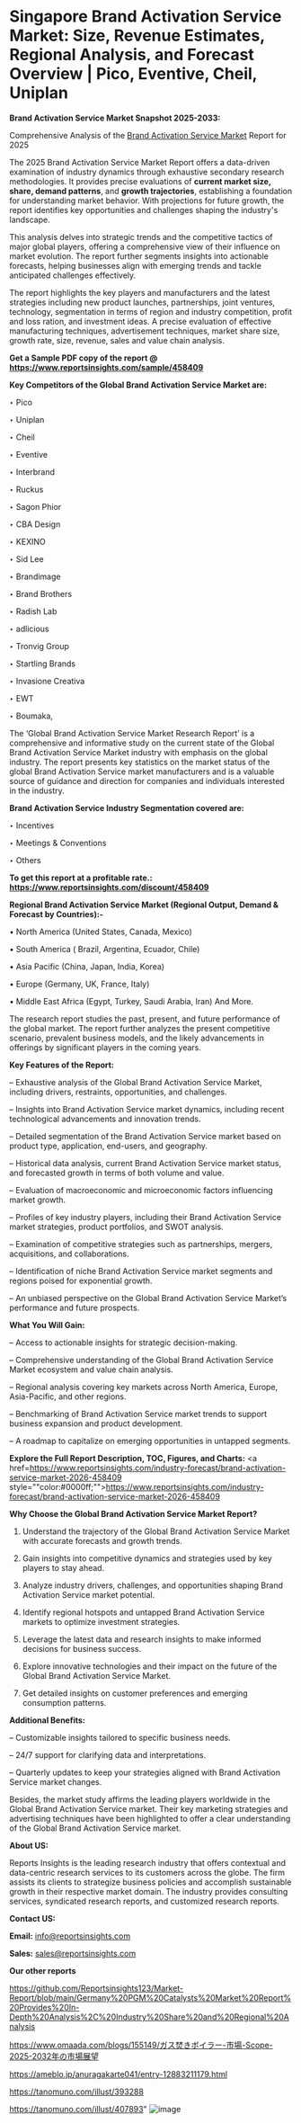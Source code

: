 # Singapore Brand Activation Service Market: Size, Revenue Estimates, Regional Analysis, and Forecast Overview | Pico, Eventive, Cheil, Uniplan

<strong>Brand Activation Service Market Snapshot 2025-2033:</strong>

Comprehensive Analysis of the <a href=https://www.reportsinsights.com/sample/458409>Brand Activation Service Market</a> Report for 2025

The 2025 Brand Activation Service Market Report offers a data-driven examination of industry dynamics through exhaustive secondary research methodologies. It provides precise evaluations of <strong>current market size, share, demand patterns</strong>, and <strong>growth trajectories</strong>, establishing a foundation for understanding market behavior. With projections for future growth, the report identifies key opportunities and challenges shaping the industry's landscape.

This analysis delves into strategic trends and the competitive tactics of major global players, offering a comprehensive view of their influence on market evolution. The report further segments insights into actionable forecasts, helping businesses align with emerging trends and tackle anticipated challenges effectively.

The report highlights the key players and manufacturers and the latest strategies including new product launches, partnerships, joint ventures, technology, segmentation in terms of region and industry competition, profit and loss ration, and investment ideas. A precise evaluation of effective manufacturing techniques, advertisement techniques, market share size, growth rate, size, revenue, sales and value chain analysis.

<strong>Get a Sample PDF copy of the report @ <a href=https://www.reportsinsights.com/sample/458409 style=color:#0000ff;>https://www.reportsinsights.com/sample/458409</a></strong>

<strong>Key Competitors of the Global Brand Activation Service Market are:</strong>

‣ Pico

‣ Uniplan

‣ Cheil

‣ Eventive

‣ Interbrand

‣ Ruckus

‣ Sagon Phior

‣ CBA Design

‣ KEXINO

‣ Sid Lee

‣ Brandimage

‣ Brand Brothers

‣ Radish Lab

‣ adlicious

‣ Tronvig Group

‣ Startling Brands

‣ Invasione Creativa

‣ EWT

‣ Boumaka,

The ‘Global Brand Activation Service Market Research Report’ is a comprehensive and informative study on the current state of the Global Brand Activation Service Market industry with emphasis on the global industry. The report presents key statistics on the market status of the global Brand Activation Service market manufacturers and is a valuable source of guidance and direction for companies and individuals interested in the industry.

<strong>Brand Activation Service Industry Segmentation covered are:</strong>

‣ Incentives

‣ Meetings & Conventions

‣ Others

<strong>To get this report at a profitable rate.: <a href=https://www.reportsinsights.com/discount/458409 style=color:#0000ff;>https://www.reportsinsights.com/discount/458409</a></strong>

<strong>Regional Brand Activation Service Market (Regional Output, Demand &amp; Forecast by Countries):-</strong>

• North America (United States, Canada, Mexico)

• South America ( Brazil, Argentina, Ecuador, Chile)

• Asia Pacific (China, Japan, India, Korea)

• Europe (Germany, UK, France, Italy)

• Middle East Africa (Egypt, Turkey, Saudi Arabia, Iran) And More.

The research report studies the past, present, and future performance of the global market. The report further analyzes the present competitive scenario, prevalent business models, and the likely advancements in offerings by significant players in the coming years.

<strong>Key Features of the Report:</strong>

– Exhaustive analysis of the Global Brand Activation Service Market, including drivers, restraints, opportunities, and challenges.

– Insights into Brand Activation Service market dynamics, including recent technological advancements and innovation trends.

– Detailed segmentation of the Brand Activation Service market based on product type, application, end-users, and geography.

– Historical data analysis, current Brand Activation Service market status, and forecasted growth in terms of both volume and value.

– Evaluation of macroeconomic and microeconomic factors influencing market growth.

– Profiles of key industry players, including their Brand Activation Service market strategies, product portfolios, and SWOT analysis.

– Examination of competitive strategies such as partnerships, mergers, acquisitions, and collaborations.

– Identification of niche Brand Activation Service market segments and regions poised for exponential growth.

– An unbiased perspective on the Global Brand Activation Service Market’s performance and future prospects.

<strong>What You Will Gain:</strong>

– Access to actionable insights for strategic decision-making.

– Comprehensive understanding of the Global Brand Activation Service Market ecosystem and value chain analysis.

– Regional analysis covering key markets across North America, Europe, Asia-Pacific, and other regions.

– Benchmarking of Brand Activation Service market trends to support business expansion and product development.

– A roadmap to capitalize on emerging opportunities in untapped segments.

<strong>Explore the Full Report Description, TOC, Figures, and Charts:</strong>
<a href=https://www.reportsinsights.com/industry-forecast/brand-activation-service-market-2026-458409 style=""color:#0000ff;"">https://www.reportsinsights.com/industry-forecast/brand-activation-service-market-2026-458409</a>

<strong>Why Choose the Global Brand Activation Service Market Report?</strong>

1. Understand the trajectory of the Global Brand Activation Service Market with accurate forecasts and growth trends.

2. Gain insights into competitive dynamics and strategies used by key players to stay ahead.

3. Analyze industry drivers, challenges, and opportunities shaping Brand Activation Service market potential.

4. Identify regional hotspots and untapped Brand Activation Service markets to optimize investment strategies.

5. Leverage the latest data and research insights to make informed decisions for business success.

6. Explore innovative technologies and their impact on the future of the Global Brand Activation Service Market.

7. Get detailed insights on customer preferences and emerging consumption patterns.

<strong>Additional Benefits:</strong>

– Customizable insights tailored to specific business needs.

– 24/7 support for clarifying data and interpretations.

– Quarterly updates to keep your strategies aligned with Brand Activation Service market changes.

Besides, the market study affirms the leading players worldwide in the Global Brand Activation Service market. Their key marketing strategies and advertising techniques have been highlighted to offer a clear understanding of the Global Brand Activation Service market.

<strong><strong>About US</strong>:</strong>

Reports Insights is the leading research industry that offers contextual and data-centric research services to its customers across the globe. The firm assists its clients to strategize business policies and accomplish sustainable growth in their respective market domain. The industry provides consulting services, syndicated research reports, and customized research reports.

<strong>Contact US:</strong>

<p class=><b>Email:</b> <a href=mailto:info@reportsinsights.com>info@reportsinsights.com</a></p>
<p class=><b>Sales:</b> <a href=mailto:sales@reportsinsights.com>sales@reportsinsights.com</a></p>

<strong>Our other reports</strong>

<a href=https://github.com/Reportsinsights123/Market-Report/blob/main/Germany%20PGM%20Catalysts%20Market%20Report%20Provides%20In-Depth%20Analysis%2C%20Industry%20Share%20and%20Regional%20Analysis>https://github.com/Reportsinsights123/Market-Report/blob/main/Germany%20PGM%20Catalysts%20Market%20Report%20Provides%20In-Depth%20Analysis%2C%20Industry%20Share%20and%20Regional%20Analysis</a>

<a href=https://www.omaada.com/blogs/155149/ガス焚きボイラー-市場-Scope-2025-2032年の市場展望>https://www.omaada.com/blogs/155149/ガス焚きボイラー-市場-Scope-2025-2032年の市場展望</a>

<a href=https://ameblo.jp/anuragakarte041/entry-12883211179.html>https://ameblo.jp/anuragakarte041/entry-12883211179.html</a>

<a href=https://tanomuno.com/illust/393288>https://tanomuno.com/illust/393288</a>

<a href=https://tanomuno.com/illust/407893>https://tanomuno.com/illust/407893</a>"
![image](https://github.com/user-attachments/assets/1e6dca94-47cd-4cad-9949-f76c09b15fe4)
